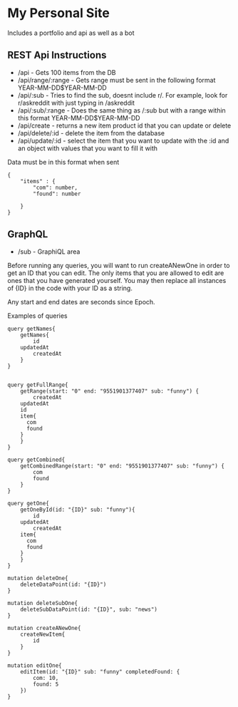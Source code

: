 # My Personal Site

Includes a portfolio and api as well as a bot

## REST Api Instructions

* /api - Gets 100 items from the DB
* /api/range/:range - Gets range must be sent in the following format YEAR-MM-DD$YEAR-MM-DD
* /api/:sub - Tries to find the sub, doesnt include r/. For example, look for r/askreddit with just typing in /askreddit
* /api/:sub/:range - Does the same thing as /:sub but with a range within this format YEAR-MM-DD$YEAR-MM-DD
* /api/create - returns a new item product id that you can update or delete
* /api/delete/:id - delete the item from the database
* /api/update/:id - select the item that you want to update with the :id and an object with values that you want to fill it with

Data must be in this format when sent
```
{
	"items" : {
		"com": number,
		"found": number
	
	}
}
```

## GraphQL 

* /sub - GraphiQL area

Before running any queries, you will want to run createANewOne in order to get an ID that you can edit. The only items that you are allowed to edit are ones that you have generated yourself. You may then replace all instances of {ID} in the code with your ID as a string.

Any start and end dates are seconds since Epoch.

Examples of queries

```
query getNames{
	getNames{
		id
    updatedAt
		createdAt
	}
}


query getFullRange{
	getRange(start: "0" end: "9551901377407" sub: "funny") {
		createdAt
    updatedAt
    id
    item{
      com
      found
    }
	}
}

query getCombined{
	getCombinedRange(start: "0" end: "9551901377407" sub: "funny") {
		com
		found
	}
}

query getOne{
	getOneById(id: "{ID}" sub: "funny"){
		id
    updatedAt
		createdAt
    item{
      com
      found
    }
	}
}

mutation deleteOne{
	deleteDataPoint(id: "{ID}")
}

mutation deleteSubOne{
	deleteSubDataPoint(id: "{ID}", sub: "news")
}

mutation createANewOne{
	createNewItem{
		id
	}
}

mutation editOne{
	editItem(id: "{ID}" sub: "funny" completedFound: {
		com: 10,
		found: 5
	})
}


```
